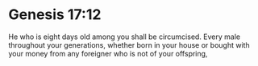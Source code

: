 # Genesis 17:12

He who is eight days old among you shall be circumcised. Every male throughout your generations, whether born in your house or bought with your money from any foreigner who is not of your offspring,
